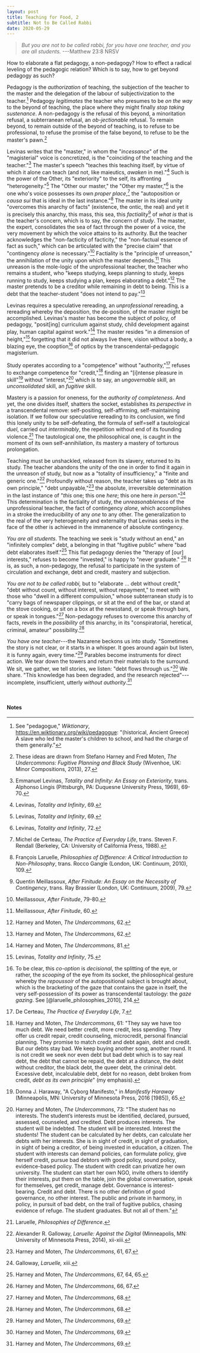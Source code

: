```yaml
---
layout: post
title: Teaching for Food, 2
subtitle: Not to Be Called Rabbi
date: 2020-05-29
---
```


> *But you are not to be called rabbi, for you have one teacher, and you are all students.* ---Matthew 23:8 NRSV

How to elaborate a flat pedagogy, a non-pedagogy? How to effect a radical leveling of the pedagogic relation? Which is to say, how to get beyond pedagogy as such?

Pedagogy is the *authorization* of teaching, the subjection of the teacher to the master and the delegation of the labour of subjectivization to the teacher.[^1] Pedagogy *legitimates* the teacher who presumes to be *on the way* to the beyond of teaching, the place where they might finally *stop taking sustenance*. A non-pedagogy is the refusal of this beyond, a minoritation refusal, a subterranean refusal, an *ob-jectionable* refusal. To remain beyond, to remain outside of the beyond of teaching, is to refuse to be professional, to refuse the promise of the false beyond, to refuse to be the master's pawn.[^2]

Levinas writes that the "master," in whom the "*incessance*" of the "magisterial" voice is concretized, is the "coinciding of the teaching and the teacher."[^3] The master's speech "teaches this teaching itself, by virtue of which it alone can teach (and not, like maieutics, *awaken* in me)."[^4] Such is the power of the Other, its "exteriority" to the self, its affronting "heterogeneity."[^5] The "Other our master," the "Other my master,"[^6] is the one who's voice possesses its own *proper place*,[^7] the "autoposition or *causa sui* that is ideal in the last instance."[^8] The master in its ideal unity "overcomes this anarchy of facts" (existence, the ontic, the real) and yet it is precisely this anarchy, this mass, this sea, this *factiality*[^9] of *what is* that is the teacher's concern, which is to say, the concern of *study*. The master, the expert, consolidates the sea of fact through the power of a voice, the very movement by which the voice attains to its authority. But the teacher acknowledges the "non-facticity of facticity," the "non-factual essence of fact as such," which can be articulated with the "precise claim" that "contingency *alone* is necessary."[^10] Factiality is the "principle of unreason," the annihilation of the unity upon which the master depends.[^11] This unreason is the mole-logic of the unprofessional teacher, the teacher who remains a student, who "keeps studying, keeps planning to study, keeps running to study, keeps studying a plan, keeps elaborating a debt."[^12] The master pretends to be a creditor while remaining in debt to being. This is a debt that the teacher-student "does not intend to pay."[^13]

Levinas requires a speculative rereading, an *unprofessional* rereading, a rereading whereby the deposition, the de-position, of the master might be accomplished. Levinas's master has become the subject of policy, of pedagogy, "posit[ing] curriculum against study, child development against play, human capital against work."[^14] The master resides "in a dimension of height,"[^15] forgetting that it did not always live there, vision without a body, a blazing eye, the cooption[^16] of optics by the transcendental-pedagogic magisterium.

Study operates according to a "competence" without "authority,"[^17] refuses to exchange competence for "credit,"[^18] finding an "[i]ntense pleasure in skill"[^19] without "interest,"[^20] which is to say, an *ungovernable* skill, an *unconsolidated* skill, an *fugitive* skill.

Mastery is a passion for oneness, for the *authority of completeness*. And yet, the one divides itself, shatters the socket, establishes its *perspective* in a transcendental remove: self-positing, self-affirming, self-maintaining isolation. If we follow our speculative rereading to its conclusion, we find this lonely unity to be self-defeating, the formula of self=self a tautological *duel*, carried out *interminably*, the repetition without end of its founding violence.[^21] The tautological one, the philosophical one, is caught in the moment of its own self-annihilation, its mastery a mastery of torturous prolongation.

Teaching must be unshackled, released from its slavery, returned to its study. The teacher abandons the unity of the one in order to find it again in the unreason of study, but now as a "totality of insufficiency," a "finite and generic one."[^22] Profoundly without reason, the teacher takes up "debt as its own principle," "debt unpayable,"[^23] the absolute, irreversible determination in the last instance of "*this* one; this one *here*; this one here *in person*."[^24] This determination is the factiality of study, the *unreasonableness* of the unprofessional teacher, the fact of contingency *alone*, which accomplishes in a stroke the irreducibility of any *one* to any other. The generalization to the real of the very heterogeneity and externality that Levinas seeks in the face of the other is achieved in the immanence of absolute contingency.

*You are all students*. The teaching we seek is "study without an end," an "infinitely complex" debt, a belonging in that "fugitive public" where "bad debt elaborates itself."[^25] This flat pedagogy denies the "therapy of [our] interests," refuses to become "invested," is happy to "never graduate." [^26] It is, as such, a non-pedagogy, the refusal to participate in the system of circulation and exchange, debt and credit, mastery and subjection.

*You are not to be called rabbi,* but to "elaborate ... debt without credit," "debt without count, without interest, without repayment," to meet with those who "dwell in a different compulsion," whose subterranean study is to "carry bags of newspaper clippings, or sit at the end of the bar, or stand at the stove cooking, or sit on a box at the newsstand, or speak through bars, or speak in tongues."[^27] Non-pedagogy refuses to overcome this anarchy of facts, revels in the *possibility* of this anarchy, in its "conspiratorial, heretical, criminal, amateur" possibility.[^28]

*You have one teacher*---the Nazarene beckons us into study. "Sometimes the story is not clear, or it starts in a whisper. It goes around again but listen, it is funny again, every time."[^29] Parables become instruments for direct action. We tear down the towers and return their materials to the surround. We sit, we gather, we tell stories, we listen: "debt flows through us."[^30] We share. "This knowledge has been degraded, and the research rejected"---incomplete, insufficient, utterly *without authority*.[^31]

<br>

#### Notes

[^1]: See "pedagogue," *Wiktionary*, https://en.wiktionary.org/wiki/pedagogue: "(historical, Ancient Greece) A slave who led the master's children to school, and had the charge of them generally."

[^2]: These ideas are drawn from Stefano Harney and Fred Moten, *The Undercommons: Fugitive Planning and Black Study* (Wivenhoe, UK: Minor Compositions, 2013), 27.

[^3]: Emmanuel Levinas, *Totality and Infinity: An Essay on Exteriority*, trans. Alphonso Lingis (Pittsburgh, PA: Duquesne University Press, 1969), 69-70.

[^4]: Levinas, *Totality and Infinity*, 69.

[^5]: Levinas, *Totality and Infinity*, 69.

[^6]: Levinas, *Totality and Infinity*, 72.

[^7]: Michel de Certeau, *The Practice of Everyday Life*, trans. Steven F. Rendall (Berkeley, CA: University of California Press, 1988).

[^8]: François Laruelle, *Philosophies of Difference: A Critical Introduction to Non-Philosophy*, trans. Rocco Gangle (London, UK: Continuum, 2010), 109.

[^9]: Quentin Meillassoux, *After Finitude: An Essay on the Necessity of Contingency*, trans. Ray Brassier (London, UK: Continuum, 2009), 79.

[^10]: Meillassoux, *After Finitude*, 79-80.

[^11]: Meillassoux, *After Finitude*, 60.

[^12]: Harney and Moten, *The Undercommons*, 62.

[^13]: Harney and Moten, *The Undercommons*, 62.

[^14]: Harney and Moten, *The Undercommons*, 81.

[^15]: Levinas, *Totality and Infinity*, 75.

[^16]: To be clear, this *co-option* is *decisional*, the splitting of the eye, or rather, the *scooping* of the eye from its socket, the philosophical gesture whereby the *repoussoir* of the autopositional subject is brought about, which is the bracketing of the gaze that contains the gaze in itself, the very self-possession of its power as transcendental tautology: the *gaze gazing*. See [@laruelle_philosophies_2010], 214.

[^17]: De Certeau, *The Practice of Everyday Life*, 7.

[^18]: Harney and Moten, *The Undercommons*, 61: "They say we have too much debt. We need better credit, more credit, less spending. They offer us credit repair, credit counseling, microcredit, personal financial planning. They promise to match credit and debt again, debt and credit. But our debts stay bad. We keep buying another song, another round. It is not credit we seek nor even debt but bad debt which is to say real debt, the debt that cannot be repaid, the debt at a distance, the debt without creditor, the black debt, the queer debt, the criminal debt. Excessive debt, incalculable debt, debt for no reason, debt broken from credit, *debt as its own principle*" (my emphasis).

[^19]: Donna J. Haraway, "A Cyborg Manifesto," in *Manifestly Haraway* (Minneapolis, MN: University of Minnesota Press, 2016 [1985]), 65.

[^20]: Harney and Moten, *The Undercommons*, 73: "The student has no interests. The student’s interests must be identified, declared, pursued, assessed, counseled, and credited. Debt produces interests. The student will be indebted. The student will be interested. Interest the students! The student can be calculated by her debts, can calculate her debts with her interests. She is in sight of credit, in sight of graduation, in sight of being a creditor, of being invested in education, a citizen. The student with interests can demand policies, can formulate policy, give herself credit, pursue bad debtors with good policy, sound policy, evidence-based policy. The student with credit can privatize her own university. The student can start her own NGO, invite others to identify their interests, put them on the table, join the global conversation, speak for themselves, get credit, manage debt. Governance is interest-bearing. Credit and debt. There is no other definition of good governance, no other interest. The public and private in harmony, in policy, in pursuit of bad debt, on the trail of fugitive publics, chasing evidence of refuge. The student graduates. But not all of them."

[^21]: Laruelle, *Philosophies of Difference*.

[^22]: Alexander R. Galloway, *Laruelle: Against the Digital* (Minneapolis, MN: University of Minnesota Press, 2014), xii-xiii.

[^23]: Harney and Moten, *The Undercommons*, 61, 67.

[^24]: Galloway, *Laruelle,* xiii.

[^25]: Harney and Moten, *The Undercommons*, 67, 64, 65.

[^26]: Harney and Moten, *The Undercommons*, 66, 67.

[^27]: Harney and Moten, *The Undercommons*, 68.

[^28]: Harney and Moten, *The Undercommons*, 68.

[^29]: Harney and Moten, *The Undercommons*, 69.

[^30]: Harney and Moten, *The Undercommons*, 69.

[^31]: Harney and Moten, *The Undercommons*, 69.
